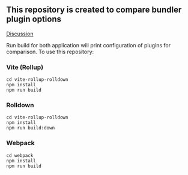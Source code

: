 ## This repository is created to compare bundler plugin options 

[Discussion](https://github.com/rolldown/rolldown/discussions/2577) 

Run build for both application will print configuration of plugins for comparison. To use this repository: 

### Vite (Rollup)

```
cd vite-rollup-rolldown 
npm install 
npm run build 
```

### Rolldown 

```
cd vite-rollup-rolldown 
npm install 
npm run build:down
```

### Webpack 

```
cd webpack
npm install 
npm run build
```
